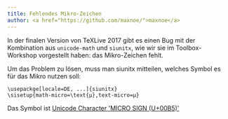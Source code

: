 ```yaml
---
title: Fehlendes Mikro-Zeichen
author: <a href="https://github.com/maxnoe/">maxnoe</a>
---
```


In der finalen Version von TeXLive 2017 gibt es einen Bug mit
der Kombination aus `unicode-math` und `siunitx`, wie wir
sie im Toolbox-Workshop vorgestellt haben: das Mikro-Zeichen fehlt.


Um das Problem zu lösen, muss man siunitx mitteilen,
welches Symbol es für das Mikro nutzen soll:
```
\usepackge[locale=DE, ...]{siunitx}
\sisetup{math-micro=\text{µ},text-micro=µ}
```

Das Symbol ist [Unicode Character 'MICRO SIGN (U+00B5)'](https://www.fileformat.info/info/unicode/char/00b5/index.htm)
